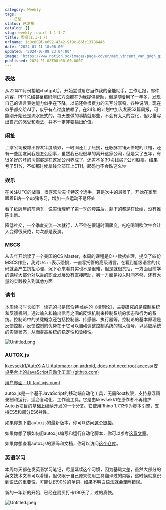 ```yaml
---
category: Weekly
tags:
  - 总结
status: 已发布
catalog: []
slug: weekly-report-1-1-1-7
title: 周报(1.1-1.7)
urlname: 1c8c009f-e692-4342-9f9c-66fc13786446
date: '2024-01-11 18:06:00'
updated: '2024-05-08 23:04:00'
image: 'https://www.notion.so/images/page-cover/met_vincent_van_gogh_ginoux.jpg'
published: 2024-01-08T08:00:00.000Z
---
```


### 表达


从22年11月份接触chatgpt后，开始尝试用它当作我的全能助手，工作汇报，邮件内容，PPT总结甚至编码测试方面都在为我提供帮助，但是随着用了一年多，发现自己的语言表达能力似乎在下降，以前还会很费力的去写分享稿，各种说明，现在似乎都交给AI了，似乎有点过度依赖了。在24年的计划中加入发表52篇周报，可能刚开始还是流水账式的，每天要做的事情就那些，不会有太大的变化，但尽量写出自己的感受和看法，并不一定非要输出价值。


### 闲扯


上家公司被爆出停发年度绩效，一时间还上了热搜，在脉脉里铺天盖地的吐槽，还有一些朋友问我是怎么回事，虽然我已经很早的离开这家公司，但是呆了五年，有很多好的坏的习惯都是在这家公司养成了，还差不多30块钱买了公司股票，结果亏了51%，不如那时候拿钱全部压上ETH，起码也不会跌这么惨


### 娱乐


在关注UFC的战事，很喜欢沙夫卡特这个选手，算是次中的最强了，开始在家里跟着B站一个up猪练习，增加一点运动不是坏处


看了纸牌屋的前两季，说实话理解了第一季的套路后，剩下的都是在延续，没有推陈出新。


降低社交，一个季度交流一次就行，人不会在很短时间骤变，吃吃喝喝吹吹牛会让人变得很厌倦，每次都是表演。


### MSCS


从去年开始读了一个美国的CS Master，本周的课程是C++数据处理，提交了四份MSCS作业，我对c/c++表示恐惧，一直写托管的高级语言，在看到低级语言的代码就会产生抗拒心理，沉下心来看其实也不是很难，但是就很抗拒，一方面目前学的课程大部分对以后的职业发展没有直接帮助，另一方面是投入时间不够，还有大量的实践投入到其他方面


### 读书


本周读书时长如下，读完的书是诺伯特·维纳的《控制论》，主要研究的是控制系统和反馈机制，通过输入和输出信号之间的反馈机制来控制系统的状态和行为的系统。控制论中的关键概念还包括控制器、传感器、执行器等。控制论的基本原理是反馈控制，反馈控制的优势在于它可以自动调整控制系统的输入信号，以适应系统的实际状态，从而提高系统的稳定性和鲁棒性。


![Untitled.png](https://prod-files-secure.s3.us-west-2.amazonaws.com/5d24fe63-e567-4804-86f9-9fdc62e13082/4d744901-b410-4924-8554-36cce6e9aab7/Untitled.png?X-Amz-Algorithm=AWS4-HMAC-SHA256&X-Amz-Content-Sha256=UNSIGNED-PAYLOAD&X-Amz-Credential=ASIAZI2LB466SD5ELZZP%2F20250321%2Fus-west-2%2Fs3%2Faws4_request&X-Amz-Date=20250321T053819Z&X-Amz-Expires=3600&X-Amz-Security-Token=IQoJb3JpZ2luX2VjEEUaCXVzLXdlc3QtMiJGMEQCIDlizOWQfES23TZt0yJelkJuFzLY6QoWDYCyHhPOyrkbAiB0cBCJY2QZVnShQ9l8r9BfIe4voVkrP9BmudR6a6amsiqIBAie%2F%2F%2F%2F%2F%2F%2F%2F%2F%2F8BEAAaDDYzNzQyMzE4MzgwNSIM8no1Tuqa5ipmtx2aKtwDKYxlIm2S%2BuRBnpODKFHsQQuvY6NHPKepO0qT9h5M92lRR13A0JJlbYAYDB%2FIHE2DMa4NZxaTvxOuxG5Yx7%2BqzLWfXsB50K7CTaPQ6eEzZIhqiXUcX%2BnqtDpR3psPaT9FxUiS7gpyBcHaD5aaeOzQta0SpbjJKT%2BjlfZcKLsEkQ7CoMSyHndnHIy4oV7M7MsYsC8tiM8hHc52JCPIbBJdxi5cLIk6JoLgEecBUlDe%2FoACu8JXpdet7EeCNzroA5z1LRGt83JFkBQmfjBThV%2F2WlYxfPeFcDk2pSjkFCi%2FXVfAGJEc22E2qpqaQ6uSAItCd04PVqBrSszC7DHXDoFYOub2KDZcoM2GvMj29twmP6hG8L7EN2GK3oriz5Fx1BRIugLwtMx%2FtfPyGklOB3CO7tMSl9nkt80Cn3Cw1w96sjommHk4gvRdLmerz%2FW3gvfqiWj8SLurMajg0HP9h5nbc%2F1yP5PHdfJQNQdAawyuSM%2B26czA%2FaYrFkmq2CRkUcH6dT6w2W6SL0kxpNCic4gQmyJ2AWqI%2BhQPZUOxJ%2BRQ2lLia1Lp8EMpNerGbsmMHBT18znFCqIar9xBgeXFlLXq0Px4qK1bKu4%2BqulfGwp9kX5SikBya9cDLZcHPZswq9bzvgY6pgG9iaVkuSQsj4tPJios4H687lKlt8kV0Da7sOCDKwTMb%2B7MmtpQtK%2FDDYt%2FACvaZ%2B2j3B59mcvXau37ef2TzVlOugWNS50u25o4MSV8CUAw5bytvBTYTijE5nTMSxm%2BN1NXBZ9dUx6BT10y5gu7AlbO5Hh3r74Bsx%2BVrOQeI1jxSGDBoo0fGPp9wm%2FvYbjWpVs9xx9%2BbSH4wYFx78C%2FQwBIlk5aVrhr&X-Amz-Signature=3fc958bbbcde0896942ecb12dca11760a4d94fb405b916cd5557b2d5898dfb4e&X-Amz-SignedHeaders=host&x-id=GetObject)


### AUTOX.js


[kkevsekk1/AutoX: A UiAutomator on android, does not need root access(安卓平台上的JavaScript自动化工具) (github.com)](https://github.com/kkevsekk1/AutoX)


[用户界面 - UI (autoxjs.com)](http://doc.autoxjs.com/#/ui)


autox.js是一个基于JavaScript的移动端自动化工具，无需Root权限，支持悬浮窗录制和运行，适合自动化、工作流工具。它是由kkevsekk1在原作者不再维护Auto.js项目的基础上继续开发的一个分支。它使用Rhino 1.7.13作为脚本引擎，支持ES5和部分ES6特性。


如果你想下载autox.js的最新版本，你可以访问[这个链接](https://github.com/kkevsekk1/AutoX/releases)。


如果你想了解如何用autox.js编写和运行自动化脚本，你可以参考[这篇文章](https://www.cnblogs.com/ghj1976/p/autoxjs.html)。


如果你想查看autox.js的源码和文档，你可以访问[这个仓库](https://github.com/kkevsekk1/AutoX)。


### 英语学习


本周每天都在发英语学习笔记，尽量延续这个习惯，因为基础太差，虽然大部分的英文技术文章可以看懂，但仅限于自己原来使用工具翻译过的内容，这时候就意识到语法的重要性，可能认识90%的单词，如果不明白语法就会理解错误。


新的一年新的开始，已经在扇贝打卡190天了，过的真快。


![Untitled.jpeg](https://prod-files-secure.s3.us-west-2.amazonaws.com/5d24fe63-e567-4804-86f9-9fdc62e13082/c04d3014-4bd3-4142-a613-19220f0a3512/Untitled.jpeg?X-Amz-Algorithm=AWS4-HMAC-SHA256&X-Amz-Content-Sha256=UNSIGNED-PAYLOAD&X-Amz-Credential=ASIAZI2LB466SD5ELZZP%2F20250321%2Fus-west-2%2Fs3%2Faws4_request&X-Amz-Date=20250321T053819Z&X-Amz-Expires=3600&X-Amz-Security-Token=IQoJb3JpZ2luX2VjEEUaCXVzLXdlc3QtMiJGMEQCIDlizOWQfES23TZt0yJelkJuFzLY6QoWDYCyHhPOyrkbAiB0cBCJY2QZVnShQ9l8r9BfIe4voVkrP9BmudR6a6amsiqIBAie%2F%2F%2F%2F%2F%2F%2F%2F%2F%2F8BEAAaDDYzNzQyMzE4MzgwNSIM8no1Tuqa5ipmtx2aKtwDKYxlIm2S%2BuRBnpODKFHsQQuvY6NHPKepO0qT9h5M92lRR13A0JJlbYAYDB%2FIHE2DMa4NZxaTvxOuxG5Yx7%2BqzLWfXsB50K7CTaPQ6eEzZIhqiXUcX%2BnqtDpR3psPaT9FxUiS7gpyBcHaD5aaeOzQta0SpbjJKT%2BjlfZcKLsEkQ7CoMSyHndnHIy4oV7M7MsYsC8tiM8hHc52JCPIbBJdxi5cLIk6JoLgEecBUlDe%2FoACu8JXpdet7EeCNzroA5z1LRGt83JFkBQmfjBThV%2F2WlYxfPeFcDk2pSjkFCi%2FXVfAGJEc22E2qpqaQ6uSAItCd04PVqBrSszC7DHXDoFYOub2KDZcoM2GvMj29twmP6hG8L7EN2GK3oriz5Fx1BRIugLwtMx%2FtfPyGklOB3CO7tMSl9nkt80Cn3Cw1w96sjommHk4gvRdLmerz%2FW3gvfqiWj8SLurMajg0HP9h5nbc%2F1yP5PHdfJQNQdAawyuSM%2B26czA%2FaYrFkmq2CRkUcH6dT6w2W6SL0kxpNCic4gQmyJ2AWqI%2BhQPZUOxJ%2BRQ2lLia1Lp8EMpNerGbsmMHBT18znFCqIar9xBgeXFlLXq0Px4qK1bKu4%2BqulfGwp9kX5SikBya9cDLZcHPZswq9bzvgY6pgG9iaVkuSQsj4tPJios4H687lKlt8kV0Da7sOCDKwTMb%2B7MmtpQtK%2FDDYt%2FACvaZ%2B2j3B59mcvXau37ef2TzVlOugWNS50u25o4MSV8CUAw5bytvBTYTijE5nTMSxm%2BN1NXBZ9dUx6BT10y5gu7AlbO5Hh3r74Bsx%2BVrOQeI1jxSGDBoo0fGPp9wm%2FvYbjWpVs9xx9%2BbSH4wYFx78C%2FQwBIlk5aVrhr&X-Amz-Signature=47fa5ed75bad71b6f3019ce533302d3b75c8bb1302ecf61e1e02f523f76586fb&X-Amz-SignedHeaders=host&x-id=GetObject)

